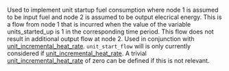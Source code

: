 Used to implement unit startup fuel consumption where node 1 is assumed to be input fuel and node 2 is assumed to be output elecrical energy. This is a flow from node 1 that is incurred when the value of the variable units_started_up is 1 in the corresponding time period. This flow does not result in additional output flow at node 2. Used in conjunction with [unit\_incremental\_heat\_rate](@ref). `unit_start_flow` will is only currently considered if [unit\_incremental\_heat\_rate](@ref). A trivial [unit\_incremental\_heat\_rate](@ref) of zero can be defined if this is not relevant.
